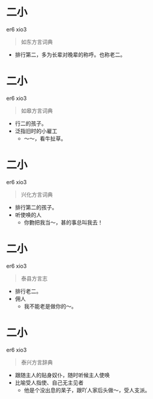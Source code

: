 # 二小
er6 xio3
> 如东方言词典
- 排行第二，多为长辈对晚辈的称呼。也称老二。

# 二小
er6 xio3
> 如皋方言词典
- 行二的孩子。
- 泛指旧时的小雇工
  - ～～，看牛扯草。

# 二小
er6 xio3
> 兴化方言词典
- 排行第二的孩子。
- 听使唤的人
  - 你覅把我当～，甚的事总叫我去！

# 二小
er6 xio3
> 泰县方言志
- 排行老二。
- 佣人
  - 我不能老是做你的～。

# 二小
er6 xio3
> 泰兴方言辞典
- 跟随主人的贴身奴仆，随时听候主人使唤
- 比喻受人指使、自己无主见者
  - 他是个没出息的杲子，跟吖人家后头做～，受人支派。
